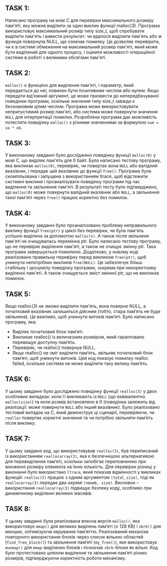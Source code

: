 ## TASK 1:

Написано програму на мові C для перевірки максимального розміру пам'яті, яку можна виділити за один виклик функції malloc(3). Програма використовує максимальний розмір типу size_t, щоб спробувати виділити пам'ять і вивести результат: чи вдалося виділити пам'ять або ж функція повернула NULL, що означає помилку. Це дозволяє перевірити, чи є в системі обмеження на максимальний розмір пам'яті, який може бути виділений для одного процесу, і оцінити можливості операційної системи в роботі з великими обсягами пам'яті.

## TASK 2:

`malloc()` є функцією для виділення пам'яті, і параметр, який передається до неї, повинен бути позитивним числом або нулем. Якщо передати від'ємний аргумент, це може призвести до непередбачуваної поведінки програми, оскільки значення типу size_t завжди є беззнаковим цілим числом. Програма може використовувати неприпустимий розмір пам'яті, або система може повернути значення `NULL` для інтерпретації помилки. Розроблена програма дає можливість потестити поведінку `malloc()` з різними значеннями за формулою `num = xa * xb`.

## TASK 3:

У виконаному завданні було досліджено поведінку функції `malloc(0)` у мові C, що виділяє пам'ять для 0 байт. Було написано тестову програму, яка викликає `malloc(0)`, перевіряє, чи повертає вона `NULL` або валідний вказівник, і передає цей вказівник до функції `free()`. Програма була скомпільована і запущена з використанням ltrace, щоб відстежити системні виклики і проаналізувати поведінку програми під час виділення та звільнення пам'яті. В результаті тесту було підтверджено, що `malloc(0)` може повернути валідний вказівник або `NULL`, а звільнення такої пам'яті через `free()` працює коректно без помилок.

## TASK 4:

У виконаному завданні було проаналізовано проблему неправильного виклику функції `free(ptr)` у циклі без перевірки, чи була пам'ять успішно виділена за допомогою `malloc(n)`. А також після звільненя пам'яті не очищувалась перемінна ptr. Було написано тестову програму, що не перевіряє виділення пам'яті, а також не очищує змінну ptr. Така програма завершується помилкою. Додатково, у новому коді реалізовано правильну перевірку перед викликом `free(ptr)`, щоб уникнути непотрібних викликів `free(NULL)`. Це забезпечує більш стабільну і зрозумілу поведінку програми, зокрема при некоректному виділенні пам'яті. А також очищується зміст змінної ptr, що не викликає помилок.

## TASK 5:

Якщо realloc(3) не зможе виділити пам'ять, вона поверне NULL, а початковий вказівник залишиться дійсним (тобто, стара пам’ять не буде звільнена). Це важливо, щоб уникнути витоків пам’яті. Було написано програму, яка:
- Виділяє початковий блок пам’яті.
- Викликає realloc() із величезним розміром, який гарантовано перевищує доступну пам’ять.
- Перевіряє, чи realloc() повернув NULL.
- Якщо realloc() не зміг виділити пам’ять, звільняє початковий блок пам’яті, щоб уникнути витоків.
Цей код показує помилку realloc failed, оскільки система не може виділити таку велику пам’ять.

## TASK 6:

У цьому завданні було досліджено поведінку функції `realloc(3)` у двох особливих випадках: коли її викликають із `NULL` (що еквівалентно `malloc(size)`) та коли розмір встановлено в 0 (поведінка залежить від реалізації: може повернути `NULL` або інший вказівник). Було реалізовано тестовий випадок на C, який демонструє ці сценарії, перевіряючи, чи `realloc` повертає коректні значення та чи потрібно звільняти пам’ять після виклику.

## TASK 7:

У цьому завданні код, що використовував `realloc(3)`, був переписаний із використанням `reallocarray(3)`, яка є безпечнішою альтернативою для перевиділення пам’яті, оскільки запобігає переповненню при множенні розміру елемента на їхню кількість. Для перевірки різниці у виконанні було використано `ltrace`, який показав відмінності у викликах функцій: `realloc(3)` працює з одним аргументом `(total_size)`, тоді як `reallocarray(3)` передає два окремі `(nmemb, size)`. Висновок – використання `reallocarray(3)` підвищує безпеку коду, особливо при динамічному виділенні великих масивів.

## TASK 8:

У цьому завданні була реалізована власна версія `malloc()`, яка використовує `mmap()` для великих виділень пам’яті (≥ 128 KB) і `sbrk()` для менших, оптимізуючи керування пам’яттю. Реалізований механізм повторного використання блоків через список вільних областей (`find_free_block()`) та звільнення пам’яті (`my_free()`), яке використовує `munmap()` для `mmap`-виділених блоків і позначає `sbrk`-блоки як вільні. Код було протестовано шляхом виділення та звільнення пам’яті різних розмірів, підтверджуючи коректність роботи механізму.